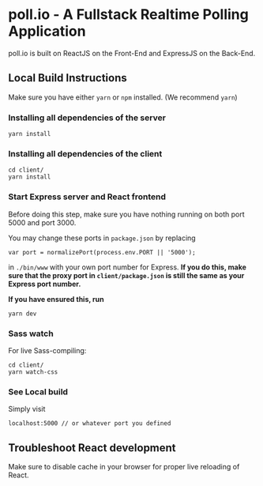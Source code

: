 # poll.io - A Fullstack Realtime Polling Application
poll.io is built on ReactJS on the Front-End and ExpressJS on the Back-End.

## Local Build Instructions
Make sure you have either `yarn` or `npm` installed. (We recommend `yarn`)

### Installing all dependencies of the server
```
yarn install
```

### Installing all dependencies of the client
```
cd client/
yarn install
```

### Start Express server and React frontend
Before doing this step, make sure you have nothing running on both port 5000 and port 3000.

You may change these ports in `package.json` by replacing
```
var port = normalizePort(process.env.PORT || '5000');
```
in `./bin/www` with your own port number for Express. **If you do this, make sure that the proxy port in `client/package.json` is still the same as your Express port number.**

**If you have ensured this, run**
```
yarn dev
```

### Sass watch
For live Sass-compiling:
```
cd client/
yarn watch-css
```

### See Local build
Simply visit
```
localhost:5000 // or whatever port you defined
```

## Troubleshoot React development
Make sure to disable cache in your browser for proper live reloading of React.
